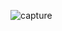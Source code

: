 ![capture](https://cloud.githubusercontent.com/assets/12970761/22598439/b1847812-ea5d-11e6-9e2a-3be30c98289c.PNG)

